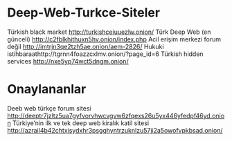 # Deep-Web-Turkce-Siteler
Türkish black market http://turkishceiuuezlw.onion/
Türk Deep Web (en günceli) http://c2fblkhithuxn5hv.onion/index.php
Acil erişim merkezi forum değil http://imtrjn3qe2tzh5ae.onion/aem-2826/
Hukuki istihbaraathttp://tgrnn4foazzcxlmv.onion/?page_id=6
Türkish hidden services http://nxe5yp74wct5dngm.onion/
# Onaylananlar
Deeb web türkçe forum sitesi http://deeptr7jzltz5ua7gyfvorvhwcvgvw6zfqexs26u5yx446yfedpf46yd.onion
Türkiye’nin ilk ve tek deep web kiralık katil sitesi http://azrail4b42chtxjsydxhr3psgqhyntrzuknlzu57ji2a5owofvpkbsad.onion/
